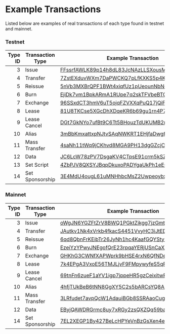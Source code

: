 # Example Transactions

Listed below are examples of real transactions of each type found in testnet and mainnet.

### Testnet

| Type ID | Transaction Type | Example Transaction | Height |
| ---: | --- | --- | --- |
| 3 | Issue | [FFssrfAWLK89p14h8dL83JcNAzLLSXousMqpFRVCVF2A](https://testnode1.wavesnodes.com/transactions/info/FFssrfAWLK89p14h8dL83JcNAzLLSXousMqpFRVCVF2A) | [361111](https://testnode1.wavesnodes.com/blocks/at/361111) |
| 4 | Transfer | [7ZstEXduvWXm7DaPWCKQ7pLfKXKS5p4KTzocLGkg9Zd2](https://testnode1.wavesnodes.com/transactions/info/7ZstEXduvWXm7DaPWCKQ7pLfKXKS5p4KTzocLGkg9Zd2) | [361076](https://testnode1.wavesnodes.com/blocks/at/361076) |
| 5 | Reissue | [5nVb3MXBrQPF1BWt4xiqfUz1pUeounNbNogrcgnpyWVM](https://testnodes.wavesnodes.com/transactions/info/5nVb3MXBrQPF1BWt4xiqfUz1pUeounNbNogrcgnpyWVM) | [369679](https://testnodes.wavesnodes.com/blocks/at/369679) |
| 6 | Burn | [EjiDk7vm1BpkARmA1RUpe7q2skTFVbeBTGnG4MMpdtRz](https://testnodes.wavesnodes.com/transactions/info/EjiDk7vm1BpkARmA1RUpe7q2skTFVbeBTGnG4MMpdtRz) | [366048](https://testnodes.wavesnodes.com/blocks/at/366048) |
| 7 | Exchange | [96SSxdCT3hmV6uT5ojqFZVXXqPuQ17jQiFA4ZZTvfCaW](https://testnodes.wavesnodes.com/transactions/info/96SSxdCT3hmV6uT5ojqFZVXXqPuQ17jQiFA4ZZTvfCaW) | [360556](https://testnodes.wavesnodes.com/blocks/at/360556) |
| 8 | Lease | [81U8TKCse5XGcDhXDqeKR6b69gu1rn4P7MPxbZECCiV6](https://testnodes.wavesnodes.com/transactions/info/81U8TKCse5XGcDhXDqeKR6b69gu1rn4P7MPxbZECCiV6) | [357892](https://testnodes.wavesnodes.com/blocks/at/357892) |
| 9 | Lease Cancel | [DGt7GkNYo7ufBt9C6Tt5BHouzTdUKUMB2rnVv79vV11o](https://testnodes.wavesnodes.com/transactions/info/DGt7GkNYo7ufBt9C6Tt5BHouzTdUKUMB2rnVv79vV11o) | [369223](https://testnodes.wavesnodes.com/blocks/at/369223) |
| 10 | Alias | [3mBbKmxattxpNJtvSAqNWKRT1EHjfaDwgfjGdcwUydQr](https://testnode1.wavesnodes.com/transactions/info/3mBbKmxattxpNJtvSAqNWKRT1EHjfaDwgfjGdcwUydQr) | [353610](https://testnode1.wavesnodes.com/blocks/at/353610) |
| 11 | Mass Transfer | [4saNh11tWq9jCKhvd8MGA9PH13dgGZcjCfu9Sdmipv6x](https://testnode1.wavesnodes.com/transactions/info/4saNh11tWq9jCKhvd8MGA9PH13dgGZcjCfu9Sdmipv6x) | [353610](https://testnode1.wavesnodes.com/blocks/at/353610) |
| 12 | Data | [JC6LcW78zPV7DsgaKV4CTpsE91crm5kSZGwmJX2qY1hA](https://testnode1.wavesnodes.com/transactions/info/JC6LcW78zPV7DsgaKV4CTpsE91crm5kSZGwmJX2qY1hA) | [358109](https://testnode1.wavesnodes.com/blocks/at/358109) |
| 13 | Set Script | [4ZbPJV8QXSYJBqpDkuxoPADYgaUkPh1eEsD5kLGygwd7](https://testnode1.wavesnodes.com/transactions/info/4ZbPJV8QXSYJBqpDkuxoPADYgaUkPh1eEsD5kLGygwd7) | [358209](https://testnode1.wavesnodes.com/blocks/at/358209) |
| 14 | Set Sponsorship | [3E4MdU4ougL61uMNHhbcMsZ2UwpeoybxWgY9dVJ1psoq](https://testnode1.wavesnodes.com/transactions/info/3E4MdU4ougL61uMNHhbcMsZ2UwpeoybxWgY9dVJ1psoq) | [361076](https://testnode1.wavesnodes.com/blocks/at/361076) |

### Mainnet

| Type ID | Transaction Type | Example Transaction | Height |
| ---: | --- | --- | --- |
| 3 | Issue | [oWgJN6YGZFtZrV8BWQ1PGktZikgg7jzGmtm16Ktyvjd](https://nodes.wavesnodes.com/transactions/info/oWgJN6YGZFtZrV8BWQ1PGktZikgg7jzGmtm16Ktyvjd) | [1039500](https://nodes.wavesnodes.com/blocks/at/1039500) |
| 4 | Transfer | [JAutkv1Nk4xVrkb4fkacS4451VvyHC3iJtEDfBRD7rwr](https://nodes.wavesnodes.com/transactions/info/JAutkv1Nk4xVrkb4fkacS4451VvyHC3iJtEDfBRD7rwr) | [1039500](https://nodes.wavesnodes.com/blocks/at/1039500) |
| 5 | Reissue | [6qd8QbnFrKEibTr26JyNh1hc4KaafGQYStyShtXdNk3v](https://nodes.wavesnodes.com/transactions/info/6qd8QbnFrKEibTr26JyNh1hc4KaafGQYStyShtXdNk3v) | [1037381](https://nodes.wavesnodes.com/blocks/at/1037381) |
| 6 | Burn | [EzeiYzYPwyJNEgofQrE23rpqaYERjUSnCaXZ84vUDoec](https://nodes.wavesnodes.com/transactions/info/EzeiYzYPwyJNEgofQrE23rpqaYERjUSnCaXZ84vUDoec) | [1038647](https://nodes.wavesnodes.com/blocks/at/1038647) |
| 7 | Exchange | [GHKhG3CWNfXAPWprk9bHSE4rxN6QfNDe3d3rZGaDLWhm](https://nodes.wavesnodes.com/transactions/info/GHKhG3CWNfXAPWprk9bHSE4rxN6QfNDe3d3rZGaDLWhm) | [1038644](https://nodes.wavesnodes.com/blocks/at/1038644) |
| 8 | Lease | [7k4EPgA3VxoE56TMJLjvF9FMpywyfeS5qRJSEEN9XGuU](https://nodes.wavesnodes.com/transactions/info/7k4EPgA3VxoE56TMJLjvF9FMpywyfeS5qRJSEEN9XGuU) | [1038624](https://nodes.wavesnodes.com/blocks/at/1038624) |
| 9 | Lease Cancel | [69tnFn6zueF1aYV1igp7jppeHR5gzCeixitwRmbujqzR](https://nodes.wavesnodes.com/transactions/info/69tnFn6zueF1aYV1igp7jppeHR5gzCeixitwRmbujqzR) | [1037877](https://nodes.wavesnodes.com/blocks/at/1037877) |
| 10 | Alias | [4hfjTUkBeB6tNN8GgXY5C2s5bARCsYQ8AFdZyXnMwZyQ](https://nodes.wavesnodes.com/transactions/info/4hfjTUkBeB6tNN8GgXY5C2s5bARCsYQ8AFdZyXnMwZyQ) | [1038799](https://nodes.wavesnodes.com/blocks/at/1038799) |
| 11 | Mass Transfer | [3LRfudet7avpQcW1AdauiBGb8SSRAaoCugDzngDPLVcv](https://nodes.wavesnodes.com/transactions/info/3LRfudet7avpQcW1AdauiBGb8SSRAaoCugDzngDPLVcv) | [1041197](https://nodes.wavesnodes.com/blocks/at/1041197) |
| 12 | Data | [EByjQAWDRGrmc8uy7xRGy2zsQXZQq59bav7h8oTTJyHC](https://nodes.wavesnodes.com/transactions/info/EByjQAWDRGrmc8uy7xRGy2zsQXZQq59bav7h8oTTJyHC) | [1091300](https://nodes.wavesnodes.com/blocks/at/1091300) |
| 14 | Set Sponsorship | [7EL2XEGP1By427BeLcHPYeVnBzGsXen4egMAwQpWGBVR](http://nodes.wavesnodes.com/transactions/info/7EL2XEGP1By427BeLcHPYeVnBzGsXen4egMAwQpWGBVR) | [1130205](https://nodes.wavesnodes.com/blocks/at/1130205) |



